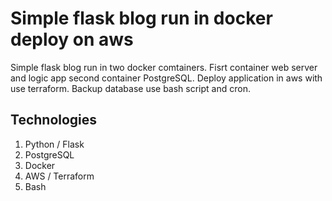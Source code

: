 # Simple flask blog run in docker deploy on aws 

Simple flask blog run in two docker comtainers. Fisrt container web server and logic app second container PostgreSQL.
Deploy application in aws with use terraform.
Backup database use bash script and cron.

## Technologies
1. Python / Flask
2. PostgreSQL
3. Docker
4. AWS / Terraform
5. Bash

